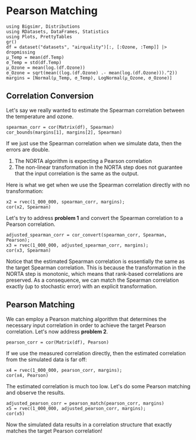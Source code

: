# Pearson Matching

```@setup 1
using Bigsimr, Distributions
using RDatasets, DataFrames, Statistics
using Plots, PrettyTables
gr()
df = dataset("datasets", "airquality")[:, [:Ozone, :Temp]] |> dropmissing
μ_Temp = mean(df.Temp)
σ_Temp = std(df.Temp)
μ_Ozone = mean(log.(df.Ozone))
σ_Ozone = sqrt(mean((log.(df.Ozone) .- mean(log.(df.Ozone))).^2))
margins = [Normal(μ_Temp, σ_Temp), LogNormal(μ_Ozone, σ_Ozone)]
```

## Correlation Conversion

Let's say we really wanted to estimate the Spearman correlation between the temperature and ozone.

```@repl 1
spearman_corr = cor(Matrix(df), Spearman)
cor_bounds(margins[1], margins[2], Spearman)
```

If we just use the Spearman correlation when we simulate data, then the errors are double.

1. The NORTA algorithm is expecting a Pearson correlation
2. The non-linear transformation in the NORTA step does not guarantee that the input correlation is the same as the output.

Here is what we get when we use the Spearman correlation directly with no transformation:

```@repl 1
x2 = rvec(1_000_000, spearman_corr, margins);
cor(x2, Spearman)
```

Let's try to address **problem 1** and convert the Spearman correlation to a Pearson correlation.

```@repl 1
adjusted_spearman_corr = cor_convert(spearman_corr, Spearman, Pearson);
x3 = rvec(1_000_000, adjusted_spearman_corr, margins);
cor(x3, Spearman)
```

Notice that the estimated Spearman correlation is essentially the same as the target Spearman correlation. This is because the transformation in the NORTA step is monotonic, which means that rank-based correlations are preserved. As a consequence, we can match the Spearman correlation exactly (up to stochastic error) with an explicit transformation.

## Pearson Matching

We can employ a Pearson matching algorithm that determines the necessary input correlation in order to achieve the target Pearson correlation. Let's now address **problem 2**.

```@repl 1
pearson_corr = cor(Matrix(df), Pearson)
```

If we use the measured correlation directly, then the estimated correlation from the simulated data is far off:

```@repl 1
x4 = rvec(1_000_000, pearson_corr, margins);
cor(x4, Pearson)
```

The estimated correlation is much too low. Let's do some Pearson matching and observe the results.

```@repl 1
adjusted_pearson_corr = pearson_match(pearson_corr, margins)
x5 = rvec(1_000_000, adjusted_pearson_corr, margins);
cor(x5)
```

Now the simulated data results in a correlation structure that exactly matches the target Pearson correlation!
